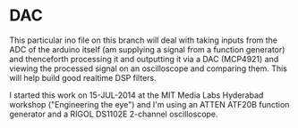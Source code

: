 DAC
===

This particular ino file on this branch will deal with taking inputs from the ADC of the arduino itself (am supplying a signal from a function generator) and thenceforth processing it and outputting it via a DAC (MCP4921) and viewing the processed signal on an oscilloscope and comparing them. This will help build good realtime DSP filters.

I started this work on 15-JUL-2014 at the MIT Media Labs Hyderabad workshop ("Engineering the eye") and I'm using an ATTEN ATF20B function generator and a RIGOL DS1102E 2-channel oscilloscope.

